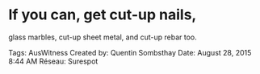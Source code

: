 # If you can, get cut-up nails,
glass marbles, cut-up sheet
metal, and cut-up rebar too.

Tags: AusWitness
Created by: Quentin Sombsthay
Date: August 28, 2015 8:44 AM
Réseau: Surespot